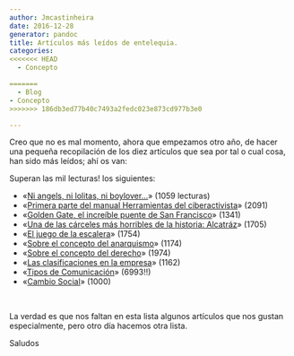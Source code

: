 ```yaml
---
author: Jmcastinheira
date: 2016-12-28
generator: pandoc
title: Artículos más leídos de entelequia.
categories:
<<<<<<< HEAD
  - Concepto

=======
  - Blog
- Concepto
>>>>>>> 186db3ed77b40c7493a2fedc023e873cd977b3e0

---
```




Creo que no es mal momento, ahora que empezamos otro año, de hacer una
pequeña recopilación de los diez artículos que sea por tal o cual cosa,
han sido más leídos; ahí os van:

Superan las mil lecturas! los siguientes:

-   «[Ni angels, ni lolitas, ni
    boylover...](http://entelequia.bligoo.com/content/view/323512/Ni_angels_ni_lolitas_ni_boylover.html)»
    (1059 lecturas)
-   «[Primera parte del manual Herramientas del
    ciberactivista](http://entelequia.bligoo.com/content/view/167332/Herramientas_del_ciberactivista_Primera_parte_Los_Blogs.html)»
    (2091)
-   «[Golden Gate, el increíble puente de San
    Francisco](http://entelequia.bligoo.com/content/view/160971/Golden_Gate_el_increible_puente_de_San_Francisco.html)»
    (1341)
-   «[Una de las cárceles más horribles de la historia:
    Alcatráz](http://entelequia.bligoo.com/content/view/159090/Una_de_las_carceles_mas_horribles_de_la_historia_Alcatraz.html)»
    (1705)
-   «[El juego de la
    escalera](http://entelequia.bligoo.com/content/view/142837/El_juego_de_la_escalera.html)»
    (1754)
-   «[Sobre el concepto del
    anarquismo](http://entelequia.bligoo.com/content/view/132051/Sobre_el_concepto_del_anarquismo.html)»
    (1174)
-   «[Sobre el concepto del
    derecho](http://entelequia.bligoo.com/content/view/132053/Sobre_el_concepto_del_derecho.html)»
    (1974)
-   «[Las clasificaciones en la
    empresa](http://entelequia.bligoo.com/content/view/132079/Las_Clasificaciones_en_la_Empresa.html)»
    (1162)
  -   «[Tipos de
    Comunicación](http://entelequia.bligoo.com/content/view/99180/Tipos_de_Comunicacion.html)»
    (6993!!)
  -   «[Cambio
    Social](http://entelequia.bligoo.com/content/view/99182/Cambio_social_1.html)»
    (1000)

 

La verdad es que nos faltan en esta lista algunos artículos que nos
gustan especialmente, pero otro día hacemos otra lista.

Saludos
